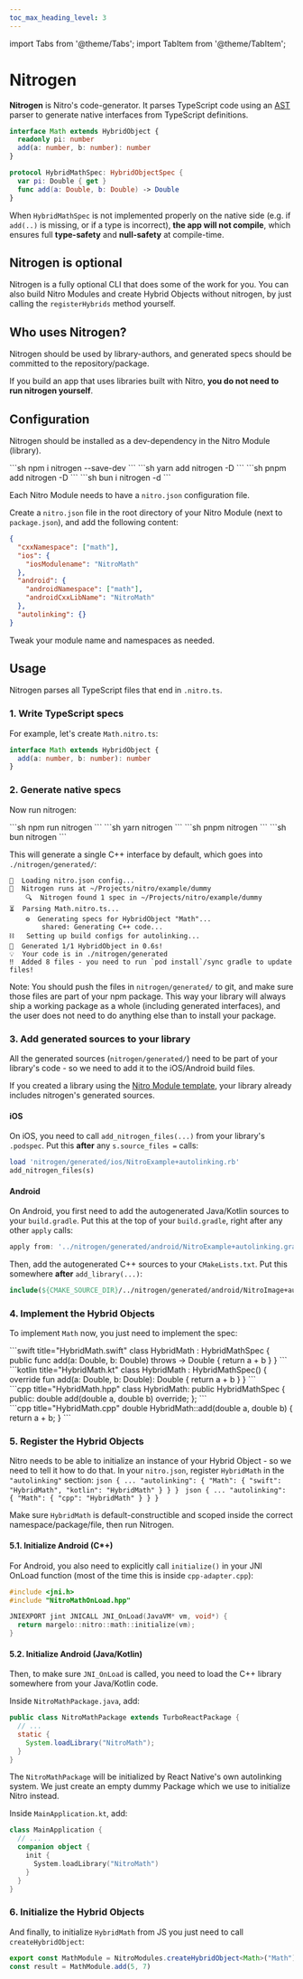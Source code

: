 ```yaml
---
toc_max_heading_level: 3
---
```


import Tabs from '@theme/Tabs';
import TabItem from '@theme/TabItem';

# Nitrogen

**Nitrogen** is Nitro's code-generator. It parses TypeScript code using an [AST](https://en.wikipedia.org/wiki/Abstract_syntax_tree) parser to generate native interfaces from TypeScript definitions.

<div className="side-by-side-container">
<div className="side-by-side-block">

```ts title="Math.nitro.ts"
interface Math extends HybridObject {
  readonly pi: number
  add(a: number, b: number): number
}
```

</div>
<div className="side-by-side-block">

```swift title="HybridMathSpec.swift (generated)"
protocol HybridMathSpec: HybridObjectSpec {
  var pi: Double { get }
  func add(a: Double, b: Double) -> Double
}
```

</div>
</div>

When `HybridMathSpec` is not implemented properly on the native side (e.g. if `add(..)` is missing, or if a type is incorrect), **the app will not compile**, which ensures full **type-safety** and **null-safety** at compile-time.

## Nitrogen is optional

Nitrogen is a fully optional CLI that does some of the work for you.
You can also build Nitro Modules and create Hybrid Objects without nitrogen, by just calling the `registerHybrids` method yourself.

## Who uses Nitrogen?

Nitrogen should be used by library-authors, and generated specs should be committed to the repository/package.

If you build an app that uses libraries built with Nitro, **you do not need to run nitrogen yourself**.

## Configuration

Nitrogen should be installed as a dev-dependency in the Nitro Module (library).

<Tabs groupId="package-manager">
  <TabItem value="npm" label="npm" default>
    ```sh
    npm i nitrogen --save-dev
    ```
  </TabItem>
  <TabItem value="yarn" label="yarn">
    ```sh
    yarn add nitrogen -D
    ```
  </TabItem>
  <TabItem value="pnpm" label="pnpm">
    ```sh
    pnpm add nitrogen -D
    ```
  </TabItem>
  <TabItem value="bun" label="bun">
    ```sh
    bun i nitrogen -d
    ```
  </TabItem>
</Tabs>

Each Nitro Module needs to have a `nitro.json` configuration file.

Create a `nitro.json` file in the root directory of your Nitro Module (next to `package.json`), and add the following content:

```json title="nitro.json"
{
  "cxxNamespace": ["math"],
  "ios": {
    "iosModulename": "NitroMath"
  },
  "android": {
    "androidNamespace": ["math"],
    "androidCxxLibName": "NitroMath"
  },
  "autolinking": {}
}
```

Tweak your module name and namespaces as needed.

## Usage

Nitrogen parses all TypeScript files that end in `.nitro.ts`.

### 1. Write TypeScript specs

For example, let's create `Math.nitro.ts`:

```ts title="Math.nitro.ts"
interface Math extends HybridObject {
  add(a: number, b: number): number
}
```

### 2. Generate native specs

Now run nitrogen:

<Tabs groupId="package-manager">
  <TabItem value="npm" label="npm" default>
    ```sh
    npm run nitrogen
    ```
  </TabItem>
  <TabItem value="yarn" label="yarn">
    ```sh
    yarn nitrogen
    ```
  </TabItem>
  <TabItem value="pnpm" label="pnpm">
    ```sh
    pnpm nitrogen
    ```
  </TabItem>
  <TabItem value="bun" label="bun">
    ```sh
    bun nitrogen
    ```
  </TabItem>
</Tabs>

This will generate a single C++ interface by default, which goes into `./nitrogen/generated/`:

```
🔧  Loading nitro.json config...
🚀  Nitrogen runs at ~/Projects/nitro/example/dummy
    🔍  Nitrogen found 1 spec in ~/Projects/nitro/example/dummy
⏳  Parsing Math.nitro.ts...
    ⚙️  Generating specs for HybridObject "Math"...
        shared: Generating C++ code...
⛓️   Setting up build configs for autolinking...
🎉  Generated 1/1 HybridObject in 0.6s!
💡  Your code is in ./nitrogen/generated
‼️  Added 8 files - you need to run `pod install`/sync gradle to update files!
```

Note: You should push the files in `nitrogen/generated/` to git, and make sure those files are part of your npm package.
This way your library will always ship a working package as a whole (including generated interfaces), and the user does not need to do anything else than to install your package.

### 3. Add generated sources to your library

All the generated sources (`nitrogen/generated/`) need to be part of your library's code - so we need to add it to the iOS/Android build files.

<Tabs>
  <TabItem value="template" label="With the Nitro template">

  If you created a library using the [Nitro Module template](https://github.com/mrousavy/nitro/tree/main/packages/template), your library already includes nitrogen's generated sources.

  </TabItem>
  <TabItem value="manually" label="Manually">

  #### iOS

  On iOS, you need to call `add_nitrogen_files(...)` from your library's `.podspec`. Put this **after** any `s.source_files =` calls:
  ```ruby
  load 'nitrogen/generated/ios/NitroExample+autolinking.rb'
  add_nitrogen_files(s)
  ```

  #### Android

  On Android, you first need to add the autogenerated Java/Kotlin sources to your `build.gradle`. Put this at the top of your `build.gradle`, right after any other `apply` calls:

  ```groovy
  apply from: '../nitrogen/generated/android/NitroExample+autolinking.gradle'
  ```

  Then, add the autogenerated C++ sources to your `CMakeLists.txt`. Put this somewhere **after** `add_library(...)`:

  ```cmake
  include(${CMAKE_SOURCE_DIR}/../nitrogen/generated/android/NitroImage+autolinking.cmake)
  ```
  </TabItem>
</Tabs>

### 4. Implement the Hybrid Objects

To implement `Math` now, you just need to implement the spec:

<Tabs groupId="native-language">
  <TabItem value="swift" label="Swift" default>
    ```swift title="HybridMath.swift"
    class HybridMath : HybridMathSpec {
      public func add(a: Double, b: Double) throws -> Double {
        return a + b
      }
    }
    ```
  </TabItem>
  <TabItem value="kotlin" label="Kotlin">
    ```kotlin title="HybridMath.kt"
    class HybridMath : HybridMathSpec() {
      override fun add(a: Double, b: Double): Double {
        return a + b
      }
    }
    ```
  </TabItem>
  <TabItem value="c++" label="C++">
    <div className="side-by-side-container">
      <div className="side-by-side-block">
        ```cpp title="HybridMath.hpp"
        class HybridMath: public HybridMathSpec {
        public:
          double add(double a, double b) override;
        };
        ```
      </div>
      <div className="side-by-side-block">
        ```cpp title="HybridMath.cpp"
        double HybridMath::add(double a, double b) {
          return a + b;
        }
        ```
      </div>
    </div>
  </TabItem>
</Tabs>

### 5. Register the Hybrid Objects

Nitro needs to be able to initialize an instance of your Hybrid Object - so we need to tell it how to do that.
In your `nitro.json`, register `HybridMath` in the `"autolinking"` section:
<Tabs>
  <TabItem value="swift-kotlin" label="Swift/Kotlin" default>
    ```json
    {
      ...
      "autolinking": {
        "Math": {
          "swift": "HybridMath",
          "kotlin": "HybridMath"
        }
      }
    }
    ```
  </TabItem>
  <TabItem value="cpp" label="C++">
    ```json
    {
      ...
      "autolinking": {
        "Math": {
          "cpp": "HybridMath"
        }
      }
    }
    ```
  </TabItem>
</Tabs>

Make sure `HybridMath` is default-constructible and scoped inside the correct namespace/package/file, then run Nitrogen.

#### 5.1. Initialize Android (C*+)

For Android, you also need to explicitly call `initialize()` in your JNI OnLoad function (most of the time this is inside `cpp-adapter.cpp`):

```cpp title="cpp-adapter.cpp"
#include <jni.h>
#include "NitroMathOnLoad.hpp"

JNIEXPORT jint JNICALL JNI_OnLoad(JavaVM* vm, void*) {
  return margelo::nitro::math::initialize(vm);
}
```

#### 5.2. Initialize Android (Java/Kotlin)

Then, to make sure `JNI_OnLoad` is called, you need to load the C++ library somewhere from your Java/Kotlin code.

<Tabs>
<TabItem value="module" label="Nitro Module (library)">

Inside `NitroMathPackage.java`, add:

```java
public class NitroMathPackage extends TurboReactPackage {
  // ...
  static {
    System.loadLibrary("NitroMath");
  }
}
```

The `NitroMathPackage` will be initialized by React Native's own autolinking system. We just create an empty dummy Package which we use to initialize Nitro instead.

</TabItem>
<TabItem value="app" label="App">

Inside `MainApplication.kt`, add:

```kt
class MainApplication {
  // ...
  companion object {
    init {
      System.loadLibrary("NitroMath")
    }
  }
}
```

</TabItem>
</Tabs>

### 6. Initialize the Hybrid Objects

And finally, to initialize `HybridMath` from JS you just need to call `createHybridObject`:

```ts
export const MathModule = NitroModules.createHybridObject<Math>("Math")
const result = MathModule.add(5, 7)
```
